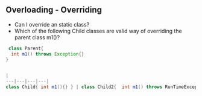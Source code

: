 ## Overloading - Overriding

* Can I override an static class?
* Which of the following Child classes are valid way of overriding the parent class m1()?
```java
 class Parent{
  int m1() throws Exception{}
}


|
---|---|---|---|
class Child{ int m1(){} } | class Child2{  int m1() throws RunTimeException{} } | class Child3 {  int m1() throws FileNotFoundException{} } | class Child4{  void m1() throws Exception{} } | 
```

